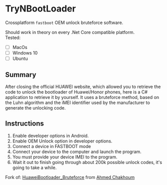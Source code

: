 # TryNBootLoader
Crossplatform `fastboot` OEM unlock bruteforce software.

Should work in theory on every .Net Core compatible platform.  
Tested: 
 - [ ] MacOs
 - [ ] Windows 10
 - [ ] Ubuntu

## Summary
  
After closing the official HUAWEI website, which allowed you to retrieve the code to unlock the bootloader of Huawei/Honor phones, here is a C# application to retrieve it by yourself.
It uses a bruteforce method, based on the Luhn algorithm and the iMEI identifier used by the manufacturer to generate the unlocking code.

## Instructions

1. Enable developer options in Android.  
2. Enable OEM Unlock option in developer options.  
3. Connect a device in FASTBOOT mode
4. Connect your device to the computer and launch the program.  
5. You must provide your device IMEI to the program.
6. Wait it out to finish going through about 200k possible unlock codes, it's going to take a while.

Fork of: 
[HuaweiBootloader_Bruteforce](https://github.com/rainxh11/HuaweiBootloader_Bruteforce) from [Ahmed Chakhoum](https://github.com/rainxh11)
